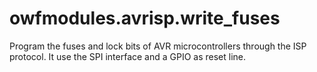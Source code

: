 # owfmodules.avrisp.write_fuses

Program the fuses and lock bits of AVR microcontrollers through the ISP protocol.
It use the SPI interface and a GPIO as reset line.